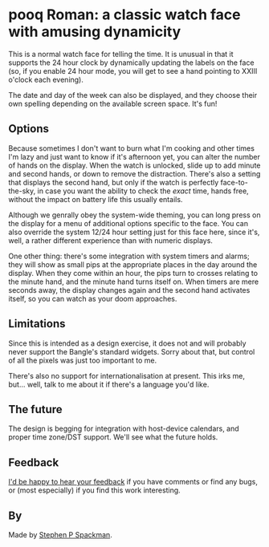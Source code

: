 # pooq Roman: a classic watch face with amusing dynamicity

This is a normal watch face for telling the time.
It is unusual in that it supports the 24 hour clock by dynamically updating the labels on the face
(so, if you enable 24 hour mode, you will get to see a hand pointing to XXIII o'clock each evening).

The date and day of the week can also be displayed, and they choose their own spelling depending on the available screen space. It's fun!

## Options

Because sometimes I don't want to burn what I'm cooking and other times I'm lazy and just want to know if it's afternoon yet,
you can alter the number of hands on the display. When the watch is unlocked, slide up to add minute and second hands, or down to remove the distraction.
There's also a setting that displays the second hand, but only if the watch is perfectly face-to-the-sky, in case you want
the ability to check the _exact_ time, hands free, without the impact on battery life this usually entails.

Although we genrally obey the system-wide theming, you can long press on the display for a menu of additional options specific to the face.
You can also override the system 12/24 hour setting just for this face here, since it's, well, a rather different experience than with numeric displays.

One other thing: there's some integration with system timers and alarms; they will show as small pips at the appropriate places
in the day around the display. When they come within an hour, the pips turn to crosses relating to the minute hand, and the minute
hand turns itself on. When timers are mere seconds away, the display changes again and the second hand activates itself, so you
can watch as your doom approaches.

## Limitations

Since this is intended as a design exercise, it does not and will probably never support the Bangle's standard widgets.
Sorry about that, but control of all the pixels was just too important to me.

There's also no support for internationalisation at present. This irks me, but... well, talk to me about it if there's a language you'd like.

## The future

The design is begging for integration with host-device calendars, and proper time zone/DST support. We'll see what the future holds.

## Feedback

[I'd be happy to hear your feedback](https://www.github.com/stephenPspackman) if you have comments or find any bugs, or (most especially)
if you find this work interesting.

## By

Made by [Stephen P Spackman](https://www.github.com/stephenPspackman).
